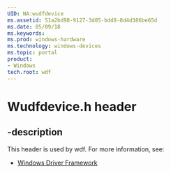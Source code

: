 ```yaml
---
UID: NA:wudfdevice
ms.assetid: 51a2bd98-9127-3d85-bdd8-8d4d386be65d
ms.date: 05/09/18
ms.keywords: 
ms.prod: windows-hardware
ms.technology: windows-devices
ms.topic: portal
product:
- Windows
tech.root: wdf
---
```


# Wudfdevice.h header


## -description


This header is used by wdf. For more information, see:

- [Windows Driver Framework](../_wdf/index.md)
